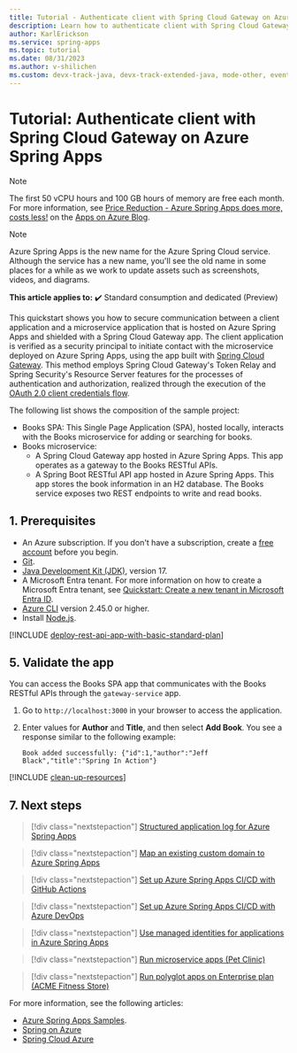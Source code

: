 ```yaml
---
title: Tutorial - Authenticate client with Spring Cloud Gateway on Azure Spring Apps
description: Learn how to authenticate client with Spring Cloud Gateway on Azure Spring Apps.
author: KarlErickson
ms.service: spring-apps
ms.topic: tutorial
ms.date: 08/31/2023
ms.author: v-shilichen
ms.custom: devx-track-java, devx-track-extended-java, mode-other, event-tier1-build-2022, engagement-fy23
---
```


# Tutorial: Authenticate client with Spring Cloud Gateway on Azure Spring Apps

> [!NOTE]
> The first 50 vCPU hours and 100 GB hours of memory are free each month. For more information, see [Price Reduction - Azure Spring Apps does more, costs less!](https://techcommunity.microsoft.com/t5/apps-on-azure-blog/price-reduction-azure-spring-apps-does-more-costs-less/ba-p/3614058) on the [Apps on Azure Blog](https://techcommunity.microsoft.com/t5/apps-on-azure-blog/bg-p/AppsonAzureBlog).

> [!NOTE]
> Azure Spring Apps is the new name for the Azure Spring Cloud service. Although the service has a new name, you'll see the old name in some places for a while as we work to update assets such as screenshots, videos, and diagrams.

**This article applies to:** ✔️ Standard consumption and dedicated (Preview) 

This quickstart shows you how to secure communication between a client application and a microservice application that is hosted on Azure Spring Apps and shielded with a Spring Cloud Gateway app. The client application is verified as a security principal to initiate contact with the microservice deployed on Azure Spring Apps, using the app built with [Spring Cloud Gateway](https://docs.spring.io/spring-cloud-gateway/docs/current/reference/html/). This method employs Spring Cloud Gateway's Token Relay and Spring Security's Resource Server features for the processes of authentication and authorization, realized through the execution of the [OAuth 2.0 client credentials flow](/entra/identity-platform/v2-oauth2-client-creds-grant-flow).

The following list shows the composition of the sample project:

- Books SPA: This Single Page Application (SPA), hosted locally, interacts with the Books microservice for adding or searching for books.
- Books microservice:
  - A Spring Cloud Gateway app hosted in Azure Spring Apps. This app operates as a gateway to the Books RESTful APIs.
  - A Spring Boot RESTful API app hosted in Azure Spring Apps. This app stores the book information in an H2 database. The Books service exposes two REST endpoints to write and read books.

## 1. Prerequisites

- An Azure subscription. If you don't have a subscription, create a [free account](https://azure.microsoft.com/free/) before you begin.
- [Git](https://git-scm.com/downloads).
- [Java Development Kit (JDK)](/java/azure/jdk/), version 17.
- A Microsoft Entra tenant. For more information on how to create a Microsoft Entra tenant, see [Quickstart: Create a new tenant in Microsoft Entra ID](/entra/fundamentals/create-new-tenant).
- [Azure CLI](/cli/azure/install-azure-cli) version 2.45.0 or higher.
- Install [Node.js](https://nodejs.org).

[!INCLUDE [deploy-rest-api-app-with-basic-standard-plan](includes/tutorial-authenticate-client-with-gateway/authenticate-client-with-gateway-consumption-plan.md)]

## 5. Validate the app

You can access the Books SPA app that communicates with the Books RESTful APIs through the `gateway-service` app.

1. Go to `http://localhost:3000` in your browser to access the application.

1. Enter values for **Author** and **Title**, and then select **Add Book**. You see a response similar to the following example:

   ```output
   Book added successfully: {"id":1,"author":"Jeff Black","title":"Spring In Action"}
   ```

[!INCLUDE [clean-up-resources](includes/tutorial-authenticate-client-with-gateway/clean-up-resources.md)]

## 7. Next steps

> [!div class="nextstepaction"]
> [Structured application log for Azure Spring Apps](./structured-app-log.md)

> [!div class="nextstepaction"]
> [Map an existing custom domain to Azure Spring Apps](./how-to-custom-domain.md)

> [!div class="nextstepaction"]
> [Set up Azure Spring Apps CI/CD with GitHub Actions](./how-to-github-actions.md)

> [!div class="nextstepaction"]
> [Set up Azure Spring Apps CI/CD with Azure DevOps](./how-to-cicd.md)

> [!div class="nextstepaction"]
> [Use managed identities for applications in Azure Spring Apps](./how-to-use-managed-identities.md)

> [!div class="nextstepaction"]
> [Run microservice apps (Pet Clinic)](./quickstart-sample-app-introduction.md)

> [!div class="nextstepaction"]
> [Run polyglot apps on Enterprise plan (ACME Fitness Store)](./quickstart-sample-app-acme-fitness-store-introduction.md)

For more information, see the following articles:

- [Azure Spring Apps Samples](https://github.com/Azure-Samples/azure-spring-apps-samples).
- [Spring on Azure](/azure/developer/java/spring/)
- [Spring Cloud Azure](/azure/developer/java/spring-framework/)
